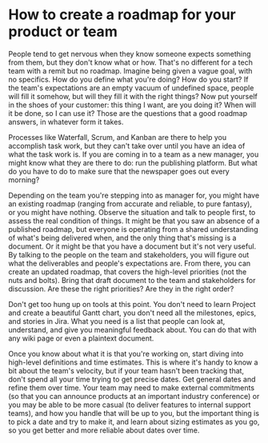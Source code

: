 # How to create a roadmap for your product or team

People tend to get nervous when they know someone expects something from them, but
they don't know what or how. That's no different for a tech team with a remit but no roadmap.
Imagine being given a vague goal, with no specifics. How do you define what you're doing? How
do you start? If the team's expectations are an empty vacuum of undefined space, people 
will fill it somehow, but will they fill it with the right things? Now put yourself in 
the shoes of your customer: this thing I want, are you doing it? When will it be done, 
so I can use it? Those are the questions that a good roadmap answers, in whatever form it
takes.

Processes like Waterfall, Scrum, and Kanban are there to help you accomplish task work,
but they can't take over until you have an idea of what the task work is. If you are coming
in to a team as a new manager, you might know what they are there to do: run the publishing
platform. But what do you have to do to make sure that the newspaper goes
out every morning?

Depending on the team you're stepping into as manager for, you might have an existing roadmap
(ranging from accurate and reliable, to pure fantasy), or you might have nothing. Observe the 
situation and talk to people first, to assess the real condition of things. It might be that
you saw an absence of a published roadmap, but everyone is operating from a shared understanding
of what's being delivered when, and the only thing that's missing is a document. Or it might
be that you have a document but it's not very useful. By talking to the people on the team
and stakeholders, you will figure out what the deliverables and people's expectations are.
From there, you can create an updated roadmap, that covers the high-level priorities (not
the nuts and bolts). Bring that draft document to the team and stakeholders for discussion.
Are these the right priorities? Are they in the right order? 

Don't get too hung up on tools at this point. You don't need to learn Project and create 
a beautiful Gantt chart, you don't need all the milestones, epics, and stories in Jira. What 
you need is a list that people can look at, understand, and give you meaningful feedback 
about. You can do that with any wiki page or even a plaintext document.

Once you know about what it is that you're working on, start diving into high-level
definitions and time estimates. This is where it's handy to know a bit about the team's
velocity, but if your team hasn't been tracking that, don't spend all your time trying
to get precise dates. Get general dates and refine them over time. Your team may need
to make external commitments (so that you can announce products at an important industry
conference) or you may be able to be more casual (to deliver features to internal support
teams), and how you handle that will be up to you, but the important thing is to pick a
date and try to make it, and learn about sizing estimates as you go, so you get better
and more reliable about dates over time.

